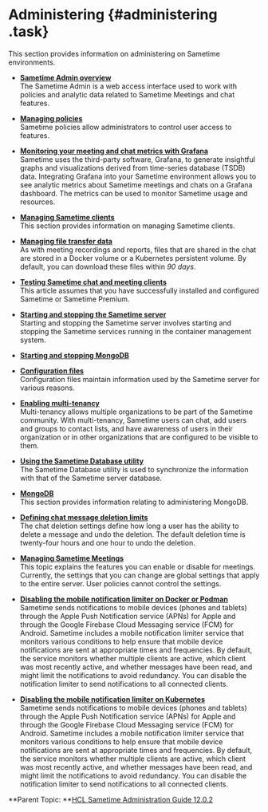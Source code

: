 # Administering {#administering .task}

This section provides information on administering on Sametime environments.

-   **[Sametime Admin overview](adminui_overview.md)**  
The Sametime Admin is a web access interface used to work with policies and analytic data related to Sametime Meetings and chat features.
-   **[Managing policies](adminui_policy_manage.md)**  
Sametime policies allow administrators to control user access to features.
-   **[Monitoring your meeting and chat metrics with Grafana](adminui_grafana_overview.md)**  
Sametime uses the third-party software, Grafana, to generate insightful graphs and visualizations derived from time-series database \(TSDB\) data. Integrating Grafana into your Sametime environment allows you to see analytic metrics about Sametime meetings and chats on a Grafana dashboard. The metrics can be used to monitor Sametime usage and resources.
-   **[Managing Sametime clients](managing_sametime_client_preferences.md)**  
This section provides information on managing Sametime clients.
-   **[Managing file transfer data](t_managing_transfer_data.md)**  
As with meeting recordings and reports, files that are shared in the chat are stored in a Docker volume or a Kubernetes persistent volume. By default, you can download these files within *90 days*.
-   **[Testing Sametime chat and meeting clients](t_testing_sametime_chat.md)**  
This article assumes that you have successfully installed and configured Sametime or Sametime Premium.
-   **[Starting and stopping the Sametime server](starting_and_stopping_servers.md)**  
Starting and stopping the Sametime server involves starting and stopping the Sametime services running in the container management system.
-   **[Starting and stopping MongoDB](starting_and_stopping_mongodb.md)**  

-   **[Configuration files](configuration_files.md)**  
Configuration files maintain information used by the Sametime server for various reasons.
-   **[Enabling multi-tenancy](configuring_multi_tenacy.md)**  
Multi-tenancy allows multiple organizations to be part of the Sametime community. With multi-tenancy, Sametime users can chat, add users and groups to contact lists, and have awareness of users in their organization or in other organizations that are configured to be visible to them.
-   **[Using the Sametime Database utility](c_dbutility.md)**  
The Sametime Database utility is used to synchronize the information with that of the Sametime server database.
-   **[MongoDB](administering_mongodb.md)**  
This section provides information relating to administering MongoDB.
-   **[Defining chat message deletion limits](chat_msg_delete_options.md)**  
The chat deletion settings define how long a user has the ability to delete a message and undo the deletion. The default deletion time is twenty-four hours and one hour to undo the deletion.
-   **[Managing Sametime Meetings](sametime_meeting_administering.md)**  
This topic explains the features you can enable or disable for meetings. Currently, the settings that you can change are global settings that apply to the entire server. User policies cannot control the settings.
-   **[Disabling the mobile notification limiter on Docker or Podman](t_disable_rate_limiter_docker.md)**  
Sametime sends notifications to mobile devices \(phones and tablets\) through the Apple Push Notification service \(APNs\) for Apple and through the Google Firebase Cloud Messaging service \(FCM\) for Android. Sametime includes a mobile notification limiter service that monitors various conditions to help ensure that mobile device notifications are sent at appropriate times and frequencies. By default, the service monitors whether multiple clients are active, which client was most recently active, and whether messages have been read, and might limit the notifications to avoid redundancy. You can disable the notification limiter to send notifications to all connected clients.
-   **[Disabling the mobile notification limiter on Kubernetes](t_disable_rate_limiter_kubernetes.md)**  
Sametime sends notifications to mobile devices \(phones and tablets\) through the Apple Push Notification service \(APNs\) for Apple and through the Google Firebase Cloud Messaging service \(FCM\) for Android. Sametime includes a mobile notification limiter service that monitors various conditions to help ensure that mobile device notifications are sent at appropriate times and frequencies. By default, the service monitors whether multiple clients are active, which client was most recently active, and whether messages have been read, and might limit the notifications to avoid redundancy. You can disable the notification limiter to send notifications to all connected clients.

**Parent Topic:  **[HCL Sametime Administration Guide 12.0.2](administrator_doc.md)

